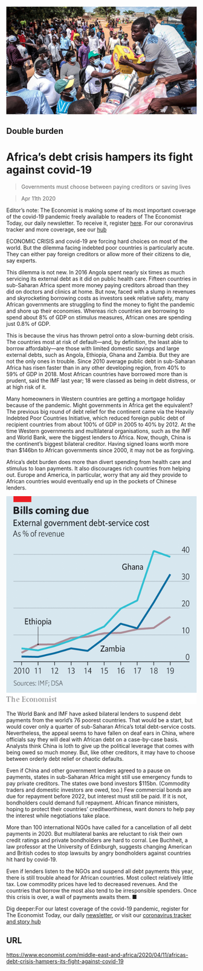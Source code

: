 ![](./images/20200411_MAP501.jpg)

## Double burden

# Africa’s debt crisis hampers its fight against covid-19

> Governments must choose between paying creditors or saving lives

> Apr 11th 2020

Editor’s note: The Economist is making some of its most important coverage of the covid-19 pandemic freely available to readers of The Economist Today, our daily newsletter. To receive it, register [here](https://www.economist.com//newslettersignup). For our coronavirus tracker and more coverage, see our [hub](https://www.economist.com//coronavirus)

ECONOMIC CRISIS and covid-19 are forcing hard choices on most of the world. But the dilemma facing indebted poor countries is particularly acute. They can either pay foreign creditors or allow more of their citizens to die, say experts.

This dilemma is not new. In 2016 Angola spent nearly six times as much servicing its external debt as it did on public health care. Fifteen countries in sub-Saharan Africa spent more money paying creditors abroad than they did on doctors and clinics at home. But now, faced with a slump in revenues and skyrocketing borrowing costs as investors seek relative safety, many African governments are struggling to find the money to fight the pandemic and shore up their economies. Whereas rich countries are borrowing to spend about 8% of GDP on stimulus measures, African ones are spending just 0.8% of GDP.

This is because the virus has thrown petrol onto a slow-burning debt crisis. The countries most at risk of default—and, by definition, the least able to borrow affordably—are those with limited domestic savings and large external debts, such as Angola, Ethiopia, Ghana and Zambia. But they are not the only ones in trouble. Since 2010 average public debt in sub-Saharan Africa has risen faster than in any other developing region, from 40% to 59% of GDP in 2018. Most African countries have borrowed more than is prudent, said the IMF last year; 18 were classed as being in debt distress, or at high risk of it.

Many homeowners in Western countries are getting a mortgage holiday because of the pandemic. Might governments in Africa get the equivalent? The previous big round of debt relief for the continent came via the Heavily Indebted Poor Countries Initiative, which reduced foreign public debt of recipient countries from about 100% of GDP in 2005 to 40% by 2012. At the time Western governments and multilateral organisations, such as the IMF and World Bank, were the biggest lenders to Africa. Now, though, China is the continent’s biggest bilateral creditor. Having signed loans worth more than $146bn to African governments since 2000, it may not be as forgiving.

Africa’s debt burden does more than divert spending from health care and stimulus to loan payments. It also discourages rich countries from helping out. Europe and America, in particular, worry that any aid they provide to African countries would eventually end up in the pockets of Chinese lenders.



![](./images/20200411_MAC181.png)

The World Bank and IMF have asked bilateral lenders to suspend debt payments from the world’s 76 poorest countries. That would be a start, but would cover only a quarter of sub-Saharan Africa’s total debt-service costs. Nevertheless, the appeal seems to have fallen on deaf ears in China, where officials say they will deal with African debt on a case-by-case basis. Analysts think China is loth to give up the political leverage that comes with being owed so much money. But, like other creditors, it may have to choose between orderly debt relief or chaotic defaults.

Even if China and other government lenders agreed to a pause on payments, states in sub-Saharan Africa might still use emergency funds to pay private creditors. The states owe bond investors $115bn. (Commodity traders and domestic investors are owed, too.) Few commercial bonds are due for repayment before 2022, but interest must still be paid. If it is not, bondholders could demand full repayment. African finance ministers, hoping to protect their countries’ creditworthiness, want donors to help pay the interest while negotiations take place.

More than 100 international NGOs have called for a cancellation of all debt payments in 2020. But multilateral banks are reluctant to risk their own credit ratings and private bondholders are hard to corral. Lee Buchheit, a law professor at the University of Edinburgh, suggests changing American and British codes to stop lawsuits by angry bondholders against countries hit hard by covid-19.

Even if lenders listen to the NGOs and suspend all debt payments this year, there is still trouble ahead for African countries. Most collect relatively little tax. Low commodity prices have led to decreased revenues. And the countries that borrow the most also tend to be irresponsible spenders. Once this crisis is over, a wall of payments awaits them. ■

Dig deeper:For our latest coverage of the covid-19 pandemic, register for The Economist Today, our daily [newsletter](https://www.economist.com//newslettersignup), or visit our [coronavirus tracker and story hub](https://www.economist.com//coronavirus)

## URL

https://www.economist.com/middle-east-and-africa/2020/04/11/africas-debt-crisis-hampers-its-fight-against-covid-19
